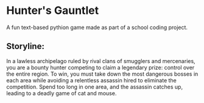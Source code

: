 # Hunter's Gauntlet
A fun text-based pythion game made as part of a school coding project.

## Storyline:
In a lawless archipelago ruled by rival clans of smugglers and mercenaries, you are a bounty hunter competing to claim a legendary prize: control over the entire region. To win, you must take down the most dangerous bosses in each area while avoiding a relentless assassin hired to eliminate the competition. Spend too long in one area, and the assassin catches up, leading to a deadly game of cat and mouse.
